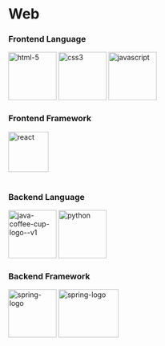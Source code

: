 # Web

### Frontend Language
<div>
  <img width="96" height="96" src="https://img.icons8.com/fluency/96/html-5.png" alt="html-5"/>
  <img width="96" height="96" src="https://img.icons8.com/fluency/96/css3.png" alt="css3"/>
  <img width="96" height="96" src="https://img.icons8.com/fluency/96/javascript.png" alt="javascript"/>
</div>
  
### Frontend Framework
<div><img width="80" height="80" src="https://img.icons8.com/officel/80/react.png" alt="react"/></div>

<br>

### Backend Language
<div>
  <img width="96" height="96" src="https://img.icons8.com/color/96/java-coffee-cup-logo--v1.png" alt="java-coffee-cup-logo--v1"/>
  <img width="96" height="96" src="https://img.icons8.com/color/96/python.png" alt="python"/>
</div>

### Backend Framework
<div>
  <img width="96" height="96" src="https://img.icons8.com/color/96/spring-logo.png" alt="spring-logo"/>
  <img width="120" height="96" src="https://i0.wp.com/www.jumpingrivers.com/blog/python-api-deployment-with-rstudio-connect-fastapi/original.png" alt="spring-logo"/>
</div>
